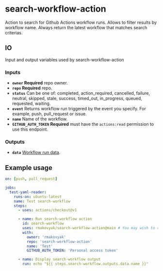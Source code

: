 # search-workflow-action

Action to search for Github Actions workflow runs. Allows to filter results by workflow name. Always return the latest workflow that matches search criterias.

## IO

Input and output variables used by search-workflow-action

### Inputs

- **`owner` Required** repo owner.
- **`repo` Required** repo.
- **`status`** Can be one of: completed, action_required, cancelled, failure, neutral, skipped, stale, success, timed_out, in_progress, queued, requested, waiting.
- **`event`** Returns workflow run triggered by the event you specify. For example, push, pull_request or issue.
- **`name`** Name of the workflow.
- **`GITHUB_AUTH_TOKEN` Required** must have the `actions:read` permission to use this endpoint.

### Outputs

- **`data`** [Workflow run data](https://docs.github.com/en/rest/actions/workflow-runs#list-workflow-runs-for-a-repository).

## Example usage

```yaml
on: [push, pull_request]

jobs:
  test-yaml-reader:
    runs-on: ubuntu-latest
    name: Test search-workflow
    steps:
      - uses: actions/checkout@v1

      - name: Run search-workflow action
        id: search-workflow
        uses: rmakovyak/search-workflow-action@main # You may wish to replace main with a version tag such as '1.6' etc.
        with:
          owner: 'rmakovyak'
          repo: 'search-workflow-action'
          name: 'Test'
          GITHUB_AUTH_TOKEN: 'Personal access token'

      - name: Display search-workflow output
        run: echo "${{ steps.search-workflow.outputs.data.name }}"
```
